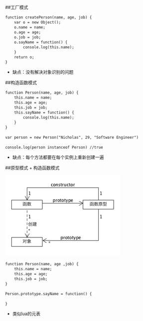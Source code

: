 ##工厂模式

```
function createPerson(name, age, job) {
	var o = new Object();
	o.name = name;
	o.age = age;
	o.job = job;
	o.sayName = function() {
		console.log(this.name);
	}
	return o;
}
```
- 缺点：没有解决对象识别的问题

##构造函数模式

```
function Person(name, age, job) {
	this.name = name;
	this.age = age;
	this.job = job;
	this.sayName = function() {
		console.log(this.name);
	}
}

var person = new Person("Nicholas", 29, "Software Engineer")

console.log(person instanceof Person) //true
```
- 缺点：每个方法都要在每个实例上重新创建一遍

##原型模式 + 构造函数模式

![](prototype.png)

```
function Person(name, age ,job) {
	this.name = name;
	this.age = age;
	this.job = job;
}

Person.prototype.sayName = function() {
	
}
```
- 类似lua的元表
